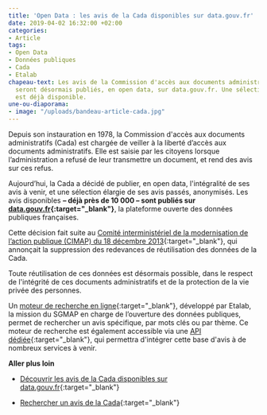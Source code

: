 ```yaml
---
title: 'Open Data : les avis de la Cada disponibles sur data.gouv.fr'
date: 2019-04-02 16:32:00 +02:00
categories:
- Article
tags:
- Open Data
- Données publiques
- Cada
- Etalab
chapeau-text: Les avis de la Commission d'accès aux documents administratifs (Cada)
  seront désormais publiés, en open data, sur data.gouv.fr. Une sélection d’avis passés
  est déjà disponible.
une-ou-diaporama:
- image: "/uploads/bandeau-article-cada.jpg"
---
```


Depuis son instauration en 1978, la Commission d'accès aux documents administratifs (Cada) est chargée de veiller à la liberté d’accès aux documents administratifs. Elle est saisie par les citoyens lorsque l’administration a refusé de leur transmettre un document, et rend des avis sur ces refus.

Aujourd’hui, la Cada a décidé de publier, en open data, l'intégralité de ses avis à venir, et une sélection élargie de ses avis passés, anonymisés. Les avis disponibles **– déjà près de 10 000 – sont publiés sur [data.gouv.fr](http://www.data.gouv.fr/dataset/avis-et-conseils-de-la-cada){:target="_blank"}**, la plateforme ouverte des données publiques françaises.

Cette décision fait suite au [Comité interministériel de la modernisation de l’action publique (CIMAP) du 18 décembre 2013](http://www.modernisation.gouv.fr/le-sgmap/le-cimap/le-cimap-du-18-decembre-2013){:target="_blank"}, qui annonçait la suppression des redevances de réutilisation des données de la Cada.

Toute réutilisation de ces données est désormais possible, dans le respect de l'intégrité de ces documents administratifs et de la protection de la vie privée des personnes.

Un [moteur de recherche en ligne](http://cada.data.gouv.fr/){:target="_blank"}, développé par Etalab, la mission du SGMAP en charge de l’ouverture des données publiques, permet de rechercher un avis spécifique, par mots clés ou par thème. Ce moteur de recherche est également accessible via une [API dédiée](http://cada.data.gouv.fr/api/){:target="_blank"}, qui permettra d'intégrer cette base d'avis à de nombreux services à venir.

**Aller plus loin**

* [Découvrir les avis de la Cada disponibles sur data.gouv.fr](http://www.data.gouv.fr/dataset/avis-et-conseils-de-la-cada){:target="_blank"}

* [Rechercher un avis de la Cada](http://cada.data.gouv.fr/){:target="_blank"}